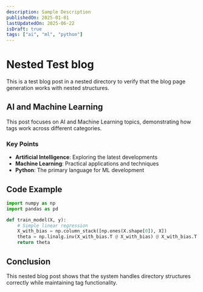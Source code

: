 ```yaml
---
description: Sample Description
publishedOn: 2025-01-01
lastUpdatedOn: 2025-06-22
isDraft: true
tags: ["ai", "ml", "python"]
---
```


# Nested Test blog

This is a test blog post in a nested directory to verify that the blog page generation works with nested structures.

## AI and Machine Learning

This post focuses on AI and Machine Learning topics, demonstrating how tags work across different categories.

### Key Points

- **Artificial Intelligence**: Exploring the latest developments
- **Machine Learning**: Practical applications and techniques
- **Python**: The primary language for ML development

## Code Example

```python
import numpy as np
import pandas as pd

def train_model(X, y):
    # Simple linear regression
    X_with_bias = np.column_stack([np.ones(X.shape[0]), X])
    theta = np.linalg.inv(X_with_bias.T @ X_with_bias) @ X_with_bias.T @ y
    return theta
```

## Conclusion

This nested blog post shows that the system handles directory structures correctly while maintaining tag functionality.
